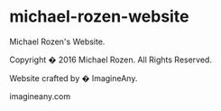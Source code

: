 # michael-rozen-website
Michael Rozen's Website.

Copyright � 2016 Michael Rozen. All Rights Reserved.

Website crafted by � ImagineAny.

imagineany.com



